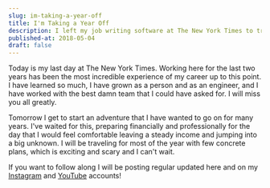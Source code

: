 ```yaml
---
slug: im-taking-a-year-off
title: I'm Taking a Year Off
description: I left my job writing software at The New York Times to travel for a year.
published-at: 2018-05-04
draft: false
---
```

Today is my last day at The New York Times. Working here for the last two years
has been the most incredible experience of my career up to this point. I have
learned so much, I have grown as a person and as an engineer, and I have worked
with the best damn team that I could have asked for. I will miss you all
greatly.

Tomorrow I get to start an adventure that I have wanted to go on for many years.
I've waited for this, preparing financially and professionally for the day that
I would feel comfortable leaving a steady income and jumping into a big unknown.
I will be traveling for most of the year with few concrete plans, which is
exciting and scary and I can't wait.

If you want to follow along I will be posting regular updated here and on my
[Instagram][ig] and [YouTube][yt] accounts!

[ig]: https://www.instagram.com/brianfoshee/
[yt]: https://www.youtube.com/channel/UCCnxocnbh74guQll8yqWGUA
